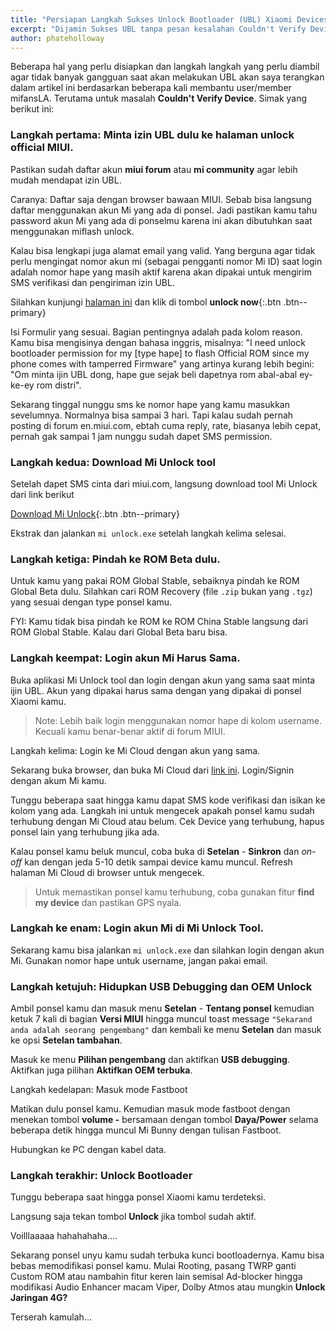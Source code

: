 ```yaml
---
title: "Persiapan Langkah Sukses Unlock Bootloader (UBL) Xiaomi Devices"
excerpt: "Dijamin Sukses UBL tanpa pesan kesalahan Couldn't Verify Device lagi apalagi stuck 50% atau bengong di 99%"
author: phateholloway
---
```

Beberapa hal yang perlu disiapkan dan langkah langkah yang perlu diambil agar tidak banyak gangguan saat akan melakukan UBL akan saya terangkan dalam artikel ini berdasarkan beberapa kali membantu user/member mifansLA. Terutama untuk masalah **Couldn't Verify Device**. Simak yang berikut ini:

### Langkah pertama: Minta izin UBL dulu ke halaman unlock official MIUI.

Pastikan sudah daftar akun **miui forum** atau **mi community** agar lebih mudah mendapat izin UBL.

Caranya: Daftar saja dengan browser bawaan MIUI. Sebab bisa langsung daftar menggunakan akun Mi yang ada di ponsel. Jadi pastikan kamu tahu password akun Mi yang ada di ponselmu karena ini akan dibutuhkan saat menggunakan miflash unlock. 

Kalau bisa lengkapi juga alamat email yang valid. Yang berguna agar tidak perlu mengingat nomor akun mi (sebagai pengganti nomor Mi ID) saat login adalah nomor hape yang masih aktif karena akan dipakai untuk mengirim SMS verifikasi dan pengiriman izin UBL.

Silahkan kunjungi [halaman ini](http://en.miui.com/unlock/) dan klik di tombol **unlock now**{:.btn .btn--primary}

Isi Formulir yang sesuai. Bagian pentingnya adalah pada kolom reason. Kamu bisa mengisinya dengan bahasa inggris, misalnya: "I need unlock bootloader permission for my [type hape] to flash Official ROM since my phone comes with tamperred Firmware" yang artinya kurang lebih begini: "Om minta ijin UBL dong, hape gue sejak beli dapetnya rom abal-abal ey-ke-ey rom distri".

Sekarang tinggal nunggu sms ke nomor hape yang kamu masukkan sevelumnya. Normalnya bisa sampai 3 hari. Tapi kalau sudah pernah posting di forum en.miui.com, ebtah cuma reply, rate, biasanya lebih cepat, pernah gak sampai 1 jam nunggu sudah dapet SMS permission.

### Langkah kedua: Download Mi Unlock tool

Setelah dapet SMS cinta dari miui.com, langsung download tool Mi Unlock dari link berikut

[Download Mi Unlock](http://bigota.d.miui.com/miflashunlock/MiFlashUnlock_1.1.0317.1_en.zip){:.btn .btn--primary}

Ekstrak dan jalankan `mi unlock.exe` setelah langkah kelima selesai.

### Langkah ketiga: Pindah ke ROM Beta dulu.

Untuk kamu yang pakai ROM Global Stable, sebaiknya pindah ke ROM Global Beta dulu. Silahkan cari ROM Recovery (file `.zip` bukan yang `.tgz`) yang sesuai dengan type ponsel kamu.

FYI: Kamu tidak bisa pindah ke ROM ke ROM China Stable langsung dari ROM Global Stable. Kalau dari Global Beta baru bisa.

### Langkah keempat: Login akun Mi Harus Sama.

Buka aplikasi Mi Unlock tool dan login dengan akun yang sama saat minta ijin UBL. Akun yang dipakai harus sama dengan yang dipakai di ponsel Xiaomi kamu. 

> Note: Lebih baik login menggunakan nomor hape di kolom username. Kecuali kamu benar-benar aktif di forum MIUI.

Langkah kelima: Login ke Mi Cloud dengan akun yang sama.

Sekarang buka browser, dan buka Mi Cloud dari [link ini](http://i.mi.com). Login/Signin dengan akum Mi kamu.

Tunggu beberapa saat hingga kamu dapat SMS kode verifikasi dan isikan ke kolom yang ada. Langkah ini untuk mengecek apakah ponsel kamu sudah terhubung dengan Mi Cloud atau belum. Cek Device yang terhubung, hapus ponsel lain yang terhubung jika ada.

Kalau ponsel kamu beluk muncul, coba buka di **Setelan** - **Sinkron** dan _on-off_ kan dengan jeda 5-10 detik sampai device kamu muncul. Refresh halaman Mi Cloud di browser untuk mengecek.

> Untuk memastikan ponsel kamu terhubung, coba gunakan fitur **find my device** dan pastikan GPS nyala. 

### Langkah ke enam: Login akun Mi di Mi Unlock Tool.

Sekarang kamu bisa jalankan `mi unlock.exe` dan silahkan login dengan akun Mi. Gunakan nomor hape untuk username, jangan pakai email.

### Langkah ketujuh: Hidupkan USB Debugging dan OEM Unlock

Ambil ponsel kamu dan masuk menu **Setelan** - **Tentang ponsel** kemudian ketuk 7 kali di bagian **Versi MIUI** hingga muncul toast message `"Sekarand anda adalah seorang pengembang"` dan kembali ke menu **Setelan** dan masuk ke opsi **Setelan tambahan**.

Masuk ke menu **Pilihan pengembang** dan aktifkan **USB debugging**. Aktifkan juga pilihan **Aktifkan OEM terbuka**.

Langkah kedelapan: Masuk mode Fastboot

Matikan dulu ponsel kamu. Kemudian masuk mode fastboot dengan menekan tombol **volume -** bersamaan dengan tombol **Daya/Power** selama beberapa detik hingga muncul Mi Bunny dengan tulisan Fastboot.

Hubungkan ke PC dengan kabel data.

### Langkah terakhir: Unlock Bootloader

Tunggu beberapa saat hingga ponsel Xiaomi kamu terdeteksi.

Langsung saja tekan tombol **Unlock** jika tombol sudah aktif.

Voilllaaaaa hahahahaha....

Sekarang ponsel unyu kamu sudah terbuka kunci bootloadernya. Kamu bisa bebas memodifikasi ponsel kamu. Mulai Rooting, pasang TWRP ganti Custom ROM atau nambahin fitur keren lain semisal Ad-blocker hingga modifikasi Audio Enhancer macam Viper, Dolby Atmos atau mungkin **Unlock Jaringan 4G?**

Terserah kamulah...


